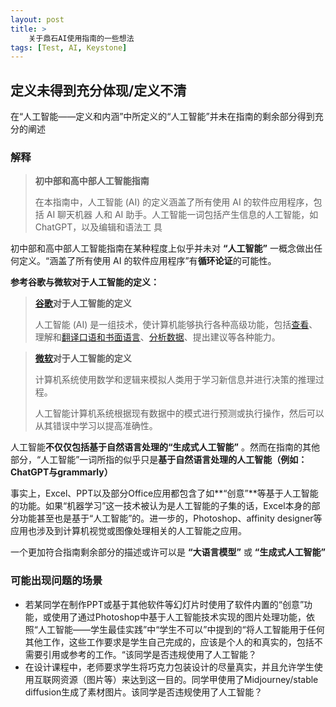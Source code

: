 ```yaml
---
layout: post
title: >
    关于鼎石AI使用指南的一些想法
tags: [Test, AI, Keystone]
---
```

## 定义未得到充分体现/定义不清

在“人工智能——定义和内涵”中所定义的“人工智能”并未在指南的剩余部分得到充分的阐述

### 解释

> **初中部和高中部人工智能指南**
> 
> 
> 在本指南中，人工智能 (AI) 的定义涵盖了所有使用 AI 的软件应用程序，包括 AI 聊天机器 人和 AI 助手。人工智能一词包括产生信息的人工智能，如 ChatGPT，以及编辑和语法工 具
> 

初中部和高中部人工智能指南在某种程度上似乎并未对 **“人工智能”** 一概念做出任何定义。“涵盖了所有使用 AI 的软件应用程序”有**循环论证**的可能性。

**参考谷歌与微软对于人工智能的定义：**

> **[谷歌](https://cloud.google.com/learn/what-is-artificial-intelligence?hl=zh-cn#:~:text=AI%20%E6%98%AF%E4%B8%80%E4%B8%AA%E5%B9%BF%E5%8D%9A%E7%9A%84,%E6%99%BA%E8%83%BD%E6%95%B0%E6%8D%AE%E6%A3%80%E7%B4%A2%E7%AD%89%E7%AD%89%E3%80%82)对于人工智能的定义**
> 
> 
> 人工智能 (AI) 是一组技术，使计算机能够执行各种高级功能，包括[查看](https://cloud.google.com/vision?hl=zh-cn#section-8)、理解和[翻译口语和书面语言](https://cloud.google.com/speech-to-text?hl=zh-cn)、[分析数据](https://cloud.google.com/vertex-ai?hl=zh-cn)、提出建议等各种能力。
> 

> **[微软](https://azure.microsoft.com/zh-cn/resources/cloud-computing-dictionary/what-is-artificial-intelligence/#%E6%97%A0%E4%BA%BA%E9%A9%BE%E9%A9%B6%E6%B1%BD%E8%BD%A6)对于人工智能的定义**
> 
> 
> 计算机系统使用数学和逻辑来模拟人类用于学习新信息并进行决策的推理过程。
> 
> 人工智能计算机系统根据现有数据中的模式进行预测或执行操作，然后可以从其错误中学习以提高准确性。
> 

人工智能**不仅仅包括基于自然语言处理的“生成式人工智能”** 。然而在指南的其他部分，“人工智能”一词所指的似乎只是**基于自然语言处理的人工智能（例如：ChatGPT与grammarly）**

事实上，Excel、PPT以及部分Office应用都包含了如**“创意”**等基于人工智能的功能。如果“机器学习”这一技术被认为是人工智能的子集的话，Excel本身的部分功能甚至也是基于“人工智能”的。进一步的，Photoshop、affinity designer等应用也涉及到计算机视觉或图像处理相关的人工智能之应用。

一个更加符合指南剩余部分的描述或许可以是 **“大语言模型”** 或 **“生成式人工智能”**

### 可能出现问题的场景
- 若某同学在制作PPT或基于其他软件等幻灯片时使用了软件内置的“创意”功能，或使用了通过Photoshop中基于人工智能技术实现的图片处理功能，依照“人工智能——学生最佳实践”中“学生不可以”中提到的“将人工智能用于任何其他工作，这些工作要求是学生自己完成的，应该是个人的和真实的，包括不需要引用或参考的工作。“该同学是否违规使用了人工智能？
- 在设计课程中，老师要求学生将巧克力包装设计的尽量真实，并且允许学生使用互联网资源（图片等）来达到这一目的。同学甲使用了Midjourney/stable diffusion生成了素材图片。该同学是否违规使用了人工智能？